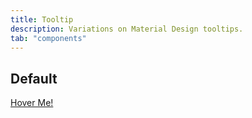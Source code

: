 ```yaml
---
title: Tooltip
description: Variations on Material Design tooltips.
tab: "components"
---
```


## Default

<a class="tooltip" href="#" aria-label="Tooltip contents here!">Hover Me!</a>

